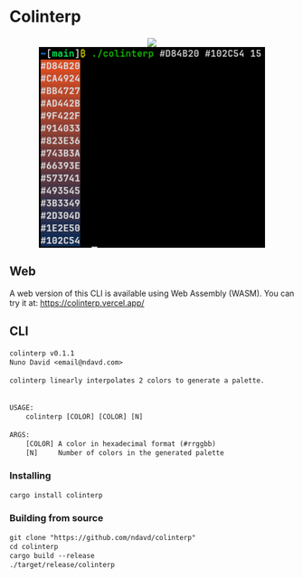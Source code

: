 # Colinterp

<div align="center">
    <div>
        <div>
            <img align="center" width="400px" src="https://user-images.githubusercontent.com/74260683/233796924-4cd19719-c990-4760-ba94-646a22cc281b.png" />
        </div>
        <div>
            <img align="center" width="400px" src="https://raw.githubusercontent.com/ndavd/colinterp/main/.github/bg.png" />
        </div>
    </div>
</div>

## Web

A web version of this CLI is available using Web Assembly (WASM). You can try it
at: https://colinterp.vercel.app/

## CLI

```
colinterp v0.1.1
Nuno David <email@ndavd.com>

colinterp linearly interpolates 2 colors to generate a palette.


USAGE:
    colinterp [COLOR] [COLOR] [N]

ARGS:
    [COLOR] A color in hexadecimal format (#rrggbb)
    [N]     Number of colors in the generated palette
```

### Installing

```
cargo install colinterp
```

### Building from source

```
git clone "https://github.com/ndavd/colinterp"
cd colinterp
cargo build --release
./target/release/colinterp
```
